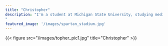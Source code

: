 ```yaml
---
title: "Christopher"
description: "I'm a student at Michigan State University, studying media and information. 
"
featured_image: '/images/spartan_stadium.jpg'
---
```


{{< figure src="/images/topher_pic1.jpg" title="Christopher" >}}
